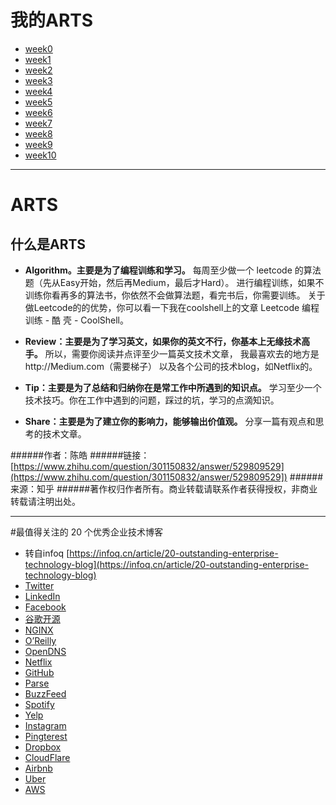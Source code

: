 # 我的ARTS
* [week0](src/week0/README.md)
* [week1](src/week1/README.md)
* [week2](src/week2/README.md)
* [week3](src/week3/README.md)
* [week4](src/week4/README.md)
* [week5](src/week5/README.md)
* [week6](src/week6/README.md)
* [week7](src/week7/README.md)
* [week8](src/week8/README.md)
* [week9](src/week9/README.md)
* [week10](src/week10/README.md)


***
# ARTS
## 什么是ARTS
* **Algorithm。主要是为了编程训练和学习。** 
每周至少做一个 leetcode 的算法题（先从Easy开始，然后再Medium，最后才Hard）。
进行编程训练，如果不训练你看再多的算法书，你依然不会做算法题，看完书后，你需要训练。
关于做Leetcode的的优势，你可以看一下我在coolshell上的文章 
Leetcode 编程训练 - 酷 壳 - CoolShell。
* **Review：主要是为了学习英文，如果你的英文不行，你基本上无缘技术高手。**
所以，需要你阅读并点评至少一篇英文技术文章，
我最喜欢去的地方是http://Medium.com（需要梯子）
以及各个公司的技术blog，如Netflix的。

* **Tip：主要是为了总结和归纳你在是常工作中所遇到的知识点。**
学习至少一个技术技巧。你在工作中遇到的问题，踩过的坑，学习的点滴知识。
* **Share：主要是为了建立你的影响力，能够输出价值观。**
分享一篇有观点和思考的技术文章。

######作者：陈皓
######链接：[https://www.zhihu.com/question/301150832/answer/529809529](https://www.zhihu.com/question/301150832/answer/529809529])
######来源：知乎
######著作权归作者所有。商业转载请联系作者获得授权，非商业转载请注明出处。
***
#最值得关注的 20 个优秀企业技术博客
* 转自infoq [https://infoq.cn/article/20-outstanding-enterprise-technology-blog](https://infoq.cn/article/20-outstanding-enterprise-technology-blog)
* [Twitter](https://blog.twitter.com/engineering/en_us.html)
* [LinkedIn](https://engineering.linkedin.com/)
* [Facebook](https://code.fb.com/)
* [谷歌开源](http://google-opensource.blogspot.hk/)
* [NGINX](https://www.nginx.com/blog/)
* [O’Reilly](http://radar.oreilly.com/)
* [OpenDNS](https://engineering.opendns.com/)
* [Netflix](http://techblog.netflix.com/)
* [GitHub](https://githubengineering.com/)
* [Parse](http://blog.parseplatform.org/)
* [BuzzFeed](http://www.buzzfeed.com/techblog)
* [Spotify](https://labs.spotify.com/)
* [Yelp](http://www.yelp.com/engineering)
* [Instagram](http://instagram-engineering.tumblr.com/)
* [Pingterest](https://engineering.pinterest.com/)
* [Dropbox](https://blogs.dropbox.com/tech/)
* [CloudFlare](https://blog.cloudflare.com/)
* [Airbnb](https://medium.com/airbnb-engineering)
* [Uber](https://eng.uber.com/)
* [AWS](https://aws.amazon.com/cn/blogs/aws/)

